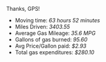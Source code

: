 <!--
.. title: Final trip stats
.. date: 2007/07/31 13:37
.. slug: index
.. tags:
.. link:
.. description:
-->

Thanks, GPS!

* Moving time: _63 hours 52 minutes_
* Miles Driven: _3403.55_
* Average Gas Mileage: _35.6 MPG_
* Gallons of gas burned: _95.60_
* Avg Price/Gallon paid: _$2.93_
* Total gas expenditures: _$280.10_
